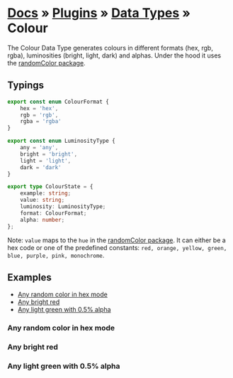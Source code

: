 # [Docs](../../../../../docs/README.md) &raquo; [Plugins](../../README.md) &raquo; [Data Types](../README.md) &raquo; Colour

The Colour Data Type generates colours in different formats (hex, rgb, rgba), luminosities (bright, light, dark) and
alphas. Under the hood it uses the [randomColor package](https://github.com/davidmerfield/randomColor).


## Typings

```typescript
export const enum ColourFormat {
	hex = 'hex',
	rgb = 'rgb',
	rgba = 'rgba'
}

export const enum LuminosityType {
	any = 'any',
	bright = 'bright',
	light = 'light',
	dark = 'dark'
}

export type ColourState = {
	example: string;
	value: string;
	luminosity: LuminosityType;
	format: ColourFormat;
	alpha: number;
};
```

Note: `value` maps to the `hue` in the [randomColor package](https://github.com/davidmerfield/randomColor). It can either
be a hex code or one of the predefined constants: `red, orange, yellow, green, blue, purple, pink, monochrome`.

## Examples

- [Any random color in hex mode](#any-random-color-in-hex-mode)
- [Any bright red](#any-bright-red) 
- [Any light green with 0.5% alpha](#any-light-green-with-05-alpha)

### Any random color in hex mode


### Any bright red

### Any light green with 0.5% alpha

